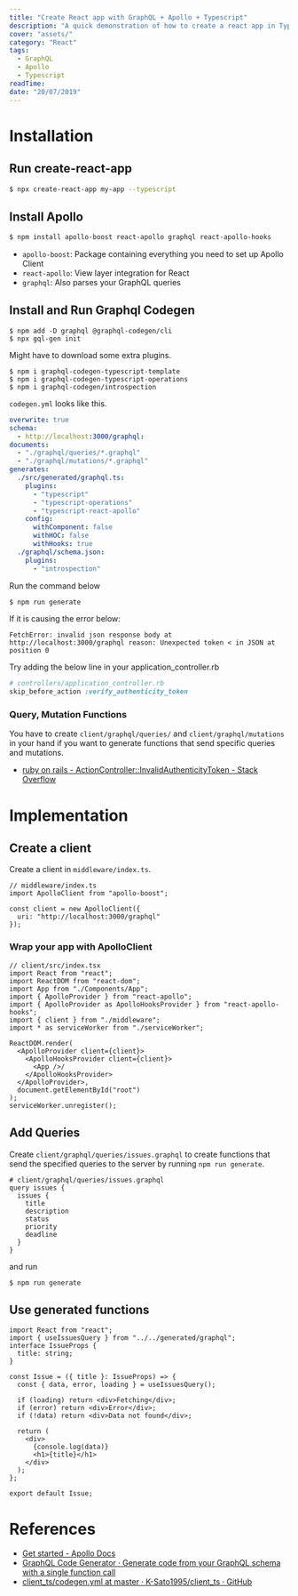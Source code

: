 ```yaml
---
title: "Create React app with GraphQL + Apollo + Typescript"
description: "A quick demonstration of how to create a react app in Typescript with GraphQL + Apollo + Typescript + GraphQLCodeGen."
cover: "assets/"
category: "React"
tags: 
  - GraphQL
  - Apollo
  - Typescript
readTime: 
date: "20/07/2019"
---
```

# Installation

## Run create-react-app

```bash
$ npx create-react-app my-app --typescript
```

## Install Apollo

```bash
$ npm install apollo-boost react-apollo graphql react-apollo-hooks
```

- `apollo-boost`: Package containing everything you need to set up Apollo Client
- `react-apollo`: View layer integration for React
- `graphql`: Also parses your GraphQL queries

## Install and Run Graphql Codegen

```
$ npm add -D graphql @graphql-codegen/cli
$ npx gql-gen init
```

Might have to download some extra plugins.

```
$ npm i graphql-codegen-typescript-template
$ npm i graphql-codegen-typescript-operations
$ npm i graphql-codegen/introspection
```

`codegen.yml` looks like this.

```yml
overwrite: true
schema:
  - http://localhost:3000/graphql:
documents:
  - "./graphql/queries/*.graphql"
  - "./graphql/mutations/*.graphql"
generates:
  ./src/generated/graphql.ts:
    plugins:
      - "typescript"
      - "typescript-operations"
      - "typescript-react-apollo"
    config:
      withComponent: false
      withHOC: false
      withHooks: true
  ./graphql/schema.json:
    plugins:
      - "introspection"
```

Run the command below 

```bash
$ npm run generate
```

If it is causing the error below:

```
FetchError: invalid json response body at http://localhost:3000/graphql reason: Unexpected token < in JSON at position 0
```

Try adding the below line in your application_controller.rb

```ruby
# controllers/application_controller.rb
skip_before_action :verify_authenticity_token
```

### Query, Mutation Functions

You have to create `client/graphql/queries/` and `client/graphql/mutations` in your hand if you want to generate functions that send specific queries and mutations.

- [ruby on rails - ActionController::InvalidAuthenticityToken - Stack Overflow](https://stackoverflow.com/questions/3364492/actioncontrollerinvalidauthenticitytoken)


# Implementation

## Create a client

Create a client in `middleware/index.ts`.

```tsx
// middleware/index.ts
import ApolloClient from "apollo-boost";

const client = new ApolloClient({
  uri: "http://localhost:3000/graphql"
});
```

### Wrap your app with ApolloClient

```tsx
// client/src/index.tsx
import React from "react";
import ReactDOM from "react-dom";
import App from "./Components/App";
import { ApolloProvider } from "react-apollo";
import { ApolloProvider as ApolloHooksProvider } from "react-apollo-hooks";
import { client } from "./middleware";
import * as serviceWorker from "./serviceWorker";

ReactDOM.render(
  <ApolloProvider client={client}>
    <ApolloHooksProvider client={client}>
      <App />/
    </ApolloHooksProvider>
  </ApolloProvider>,
  document.getElementById("root")
);
serviceWorker.unregister();
```

## Add Queries

Create `client/graphql/queries/issues.graphql` to create functions that send the specified queries to the server by running `npm run generate`.

```
# client/graphql/queries/issues.graphql
query issues {
  issues {
    title
    description
    status
    priority
    deadline
  }
}
```

and run 

```
$ npm run generate
```

## Use generated functions

```tsx
import React from "react";
import { useIssuesQuery } from "../../generated/graphql";
interface IssueProps {
  title: string;
}

const Issue = ({ title }: IssueProps) => {
  const { data, error, loading } = useIssuesQuery();

  if (loading) return <div>Fetching</div>;
  if (error) return <div>Error</div>;
  if (!data) return <div>Data not found</div>;

  return (
    <div>
      {console.log(data)}
      <h1>{title}</h1>
    </div>
  );
};

export default Issue;
```

# References
- [Get started - Apollo Docs](https://www.apollographql.com/docs/react/essentials/get-started/)
- [GraphQL Code Generator · Generate code from your GraphQL schema with a single function call](https://graphql-code-generator.com/)
- [client_ts/codegen.yml at master · K-Sato1995/client_ts · GitHub](https://github.com/K-Sato1995/client_ts/blob/master/codegen.yml)

